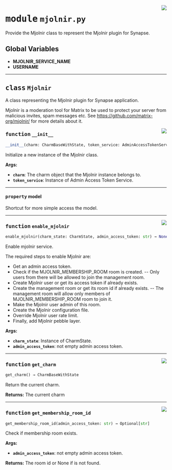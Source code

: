 <!-- markdownlint-disable -->

<a href="../src/mjolnir.py#L0"><img align="right" style="float:right;" src="https://img.shields.io/badge/-source-cccccc?style=flat-square"></a>

# <kbd>module</kbd> `mjolnir.py`
Provide the Mjolnir class to represent the Mjolnir plugin for Synapse. 

**Global Variables**
---------------
- **MJOLNIR_SERVICE_NAME**
- **USERNAME**


---

## <kbd>class</kbd> `Mjolnir`
A class representing the Mjolnir plugin for Synapse application. 

Mjolnir is a moderation tool for Matrix to be used to protect your server from malicious invites, spam messages etc. See https://github.com/matrix-org/mjolnir/ for more details about it. 

<a href="../src/mjolnir.py#L33"><img align="right" style="float:right;" src="https://img.shields.io/badge/-source-cccccc?style=flat-square"></a>

### <kbd>function</kbd> `__init__`

```python
__init__(charm: CharmBaseWithState, token_service: AdminAccessTokenService)
```

Initialize a new instance of the Mjolnir class. 



**Args:**
 
 - <b>`charm`</b>:  The charm object that the Mjolnir instance belongs to. 
 - <b>`token_service`</b>:  Instance of Admin Access Token Service. 


---

#### <kbd>property</kbd> model

Shortcut for more simple access the model. 



---

<a href="../src/mjolnir.py#L158"><img align="right" style="float:right;" src="https://img.shields.io/badge/-source-cccccc?style=flat-square"></a>

### <kbd>function</kbd> `enable_mjolnir`

```python
enable_mjolnir(charm_state: CharmState, admin_access_token: str) → None
```

Enable mjolnir service. 

The required steps to enable Mjolnir are: 
 - Get an admin access token. 
 - Check if the MJOLNIR_MEMBERSHIP_ROOM room is created. 
 -- Only users from there will be allowed to join the management room. 
 - Create Mjolnir user or get its access token if already exists. 
 - Create the management room or get its room id if already exists. 
 -- The management room will allow only members of MJOLNIR_MEMBERSHIP_ROOM room to join it. 
 - Make the Mjolnir user admin of this room. 
 - Create the Mjolnir configuration file. 
 - Override Mjolnir user rate limit. 
 - Finally, add Mjolnir pebble layer. 



**Args:**
 
 - <b>`charm_state`</b>:  Instance of CharmState. 
 - <b>`admin_access_token`</b>:  not empty admin access token. 

---

<a href="../src/mjolnir.py#L45"><img align="right" style="float:right;" src="https://img.shields.io/badge/-source-cccccc?style=flat-square"></a>

### <kbd>function</kbd> `get_charm`

```python
get_charm() → CharmBaseWithState
```

Return the current charm. 



**Returns:**
  The current charm 

---

<a href="../src/mjolnir.py#L145"><img align="right" style="float:right;" src="https://img.shields.io/badge/-source-cccccc?style=flat-square"></a>

### <kbd>function</kbd> `get_membership_room_id`

```python
get_membership_room_id(admin_access_token: str) → Optional[str]
```

Check if membership room exists. 



**Args:**
 
 - <b>`admin_access_token`</b>:  not empty admin access token. 



**Returns:**
 The room id or None if is not found. 


